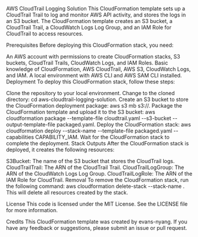 AWS CloudTrail Logging Solution
This CloudFormation template sets up a CloudTrail Trail to log and monitor AWS API activity, and stores the logs in an S3 bucket. The CloudFormation template creates an S3 bucket, a CloudTrail Trail, a CloudWatch Logs Log Group, and an IAM Role for CloudTrail to access resources.

Prerequisites
Before deploying this CloudFormation stack, you need:

An AWS account with permissions to create CloudFormation stacks, S3 buckets, CloudTrail Trails, CloudWatch Logs, and IAM Roles.
Basic knowledge of CloudFormation, AWS CloudTrail, AWS S3, CloudWatch Logs, and IAM.
A local environment with AWS CLI and AWS SAM CLI installed.
Deployment
To deploy this CloudFormation stack, follow these steps:

Clone the repository to your local environment.
Change to the cloned directory: cd aws-cloudtrail-logging-solution.
Create an S3 bucket to store the CloudFormation deployment package: aws s3 mb s3://<your-bucket-name>.
Package the CloudFormation template and upload it to the S3 bucket: aws cloudformation package --template-file cloudtrail.yaml --s3-bucket <your-bucket-name> --output-template-file packaged.yaml.
Deploy the CloudFormation stack: aws cloudformation deploy --stack-name <your-stack-name> --template-file packaged.yaml --capabilities CAPABILITY_IAM.
Wait for the CloudFormation stack to complete the deployment.
Stack Outputs
After the CloudFormation stack is deployed, it creates the following resources:

S3Bucket: The name of the S3 bucket that stores the CloudTrail logs.
CloudTrailTrail: The ARN of the CloudTrail Trail.
CloudTrailLogGroup: The ARN of the CloudWatch Logs Log Group.
CloudTrailLogRole: The ARN of the IAM Role for CloudTrail.
Removal
To remove the CloudFormation stack, run the following command: aws cloudformation delete-stack --stack-name <your-stack-name>. This will delete all resources created by the stack.

License
This code is licensed under the MIT License. See the LICENSE file for more information.

Credits
This CloudFormation template was created by evans-nyang. If you have any feedback or suggestions, please submit an issue or pull request.
